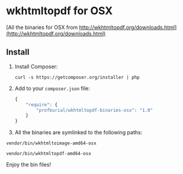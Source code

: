 # wkhtmltopdf for OSX

[All the binaries for OSX from http://wkhtmltopdf.org/downloads.html](http://wkhtmltopdf.org/downloads.html)

## Install

1. Install Composer:

    ```    
    curl -s https://getcomposer.org/installer | php
    ```
    
2. Add to your `composer.json` file:

    ```js
    {
        "require": {
            "profburial/wkhtmltopdf-binaries-osx": "1.0"
        }
    }
    ```

3. All the binaries are symlinked to the following paths:

```
vendor/bin/wkhtmltoimage-amd64-osx

vendor/bin/wkhtmltopdf-amd64-osx
```

Enjoy the bin files!